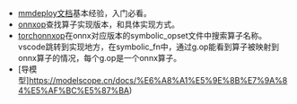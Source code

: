 - [mmdeploy文档](https://mmdeploy.readthedocs.io/zh_CN/latest/tutorial/03_pytorch2onnx.html)基本经验，入门必看。     
- [onnxop](https://github.com/onnx/onnx/blob/main/docs/Operators.md)查找算子实现版本，和具体实现方式。  
- [torchonnxop](https://github.com/pytorch/pytorch/tree/main/torch/onnx)在onnx对应版本的symbolic_opset文件中搜索算子名称。vscode跳转到实现地方，在symbolic_fn中，通过g.op能看到算子被映射到onnx算子的情况，每个g.op是一个onnx算子。 
- [导模型]https://modelscope.cn/docs/%E6%A8%A1%E5%9E%8B%E7%9A%84%E5%AF%BC%E5%87%BA)  